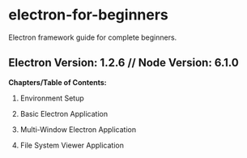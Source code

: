 # electron-for-beginners
Electron framework guide for complete beginners.

**Electron Version**: 1.2.6 // **Node Version**: 6.1.0
---
**Chapters/Table of Contents:**

1. Environment Setup

2. Basic Electron Application

3. Multi-Window Electron Application

4. File System Viewer Application

